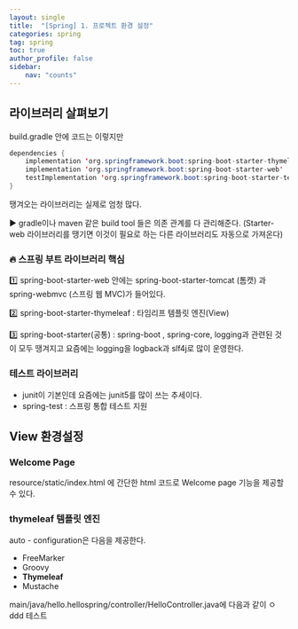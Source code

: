 ```yaml
---
layout: single
title:  "[Spring] 1. 프로젝트 환경 설정"
categories: spring
tag: spring
toc: true
author_profile: false
sidebar:
    nav: "counts"
---
```


<style>H2{color:#red;}</style>

## 라이브러리 살펴보기

build.gradle 안에 코드는 이렇지만

```java
dependencies {
    implementation 'org.springframework.boot:spring-boot-starter-thymeleaf'
    implementation 'org.springframework.boot:spring-boot-starter-web'
    testImplementation 'org.springframework.boot:spring-boot-starter-test'
}
```

땡겨오는 라이브러리는 실제로 엄청 많다. 



:arrow_forward: gradle이나 maven 같은 build tool 들은 의존 관계를 다 관리해준다. (Starter-web 라이브러리를 땡기면 이것이 필요로 하는 다른 라이브러리도 자동으로 가져온다)



### :fire: 스프링 부트 라이브러리 핵심

:one: spring-boot-starter-web 안에는 spring-boot-starter-tomcat (톰캣) 과 spring-webmvc (스프링 웹 MVC)가 들어있다.



:two: spring-boot-starter-thymeleaf : 타임리프 템플릿 엔진(View)



:three: spring-boot-starter(공통) : spring-boot , spring-core, logging과 관련된 것이 모두 땡겨지고 요즘에는 logging을 logback과 slf4j로 많이 운영한다.



### 테스트 라이브러리

* junit이 기본인데 요즘에는 junit5를 많이 쓰는 추세이다.
* spring-test : 스프링 통합 테스트 지원



## View 환경설정



### Welcome Page

resource/static/index.html 에 간단한 html 코드로 Welcome page 기능을 제공할 수 있다.



### thymeleaf 템플릿 엔진

auto - configuration은 다음을 제공한다.

- FreeMarker
- Groovy
- **Thymeleaf**
- Mustache



main/java/hello.hellospring/controller/HelloController.java에 다음과 같이 ㅇddd
테스트







